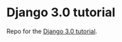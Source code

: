 # Django 3.0 tutorial

Repo for the [Django 3.0 tutorial](https://docs.djangoproject.com/en/3.0/intro/tutorial01/).
